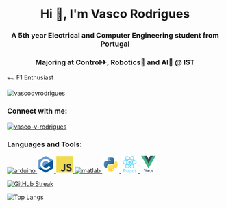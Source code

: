 <h1 align="center">Hi 👋, I'm Vasco Rodrigues</h1>
<h3 align="center">A 5th year Electrical and Computer Engineering student from Portugal</h3>
<h3 align="center">Majoring at Control✈‍, Robotics🦾 and AI🧠 @ IST</h3>

<p align="left"> 🏎️ F1 Enthusiast</p>
<p align="left"> <img src="https://komarev.com/ghpvc/?username=vascodvrodrigues&label=Profile%20views&color=0e75b6&style=flat" alt="vascodvrodrigues" /> </p>

<h3 align="left">Connect with me:</h3>
<p align="left">
<a href="https://linkedin.com/in/vasco-v-rodrigues" target="blank"><img align="center" src="https://raw.githubusercontent.com/rahuldkjain/github-profile-readme-generator/master/src/images/icons/Social/linked-in-alt.svg" alt="vasco-v-rodrigues" height="30" width="40" /></a>
</p>

<h3 align="left">Languages and Tools:</h3>
<p align="left"> <a href="https://www.arduino.cc/" target="_blank" rel="noreferrer"> <img src="https://cdn.worldvectorlogo.com/logos/arduino-1.svg" alt="arduino" width="40" height="40"/> </a> <a href="https://www.cprogramming.com/" target="_blank" rel="noreferrer"> <img src="https://raw.githubusercontent.com/devicons/devicon/master/icons/c/c-original.svg" alt="c" width="40" height="40"/> </a> <a href="https://developer.mozilla.org/en-US/docs/Web/JavaScript" target="_blank" rel="noreferrer"> <img src="https://raw.githubusercontent.com/devicons/devicon/master/icons/javascript/javascript-original.svg" alt="javascript" width="40" height="40"/> </a> <a href="https://www.mathworks.com/" target="_blank" rel="noreferrer"> <img src="https://upload.wikimedia.org/wikipedia/commons/2/21/Matlab_Logo.png" alt="matlab" width="40" height="40"/> </a> <a href="https://www.python.org" target="_blank" rel="noreferrer"> <img src="https://raw.githubusercontent.com/devicons/devicon/master/icons/python/python-original.svg" alt="python" width="40" height="40"/> </a> <a href="https://reactjs.org/" target="_blank" rel="noreferrer"> <img src="https://raw.githubusercontent.com/devicons/devicon/master/icons/react/react-original-wordmark.svg" alt="react" width="40" height="40"/> </a> <a href="https://vuejs.org/" target="_blank" rel="noreferrer"> <img src="https://raw.githubusercontent.com/devicons/devicon/master/icons/vuejs/vuejs-original-wordmark.svg" alt="vuejs" width="40" height="40"/> </a> </p>


[![GitHub Streak](http://github-readme-streak-stats.herokuapp.com?user=VascoDVRodrigues&theme=monokai-metallian&hide_border=true&date_format=j%20M%5B%20Y%5D)](https://git.io/streak-stats)

[![Top Langs](https://github-readme-stats.vercel.app/api/top-langs/?username=VascoDVRodrigues&layout=compact&theme=vision-friendly-dark)](https://github.com/anuraghazra/github-readme-stats)
